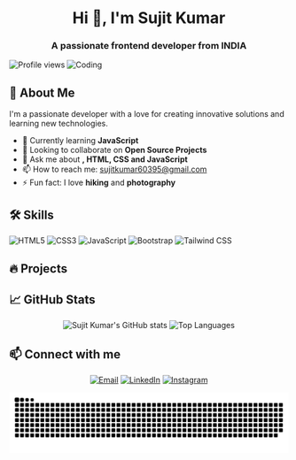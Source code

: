 <h1 align="center">Hi 👋, I'm Sujit Kumar</h1>
<h3 align="center">A passionate frontend developer from INDIA</h3>

<img align="right" alt="Coding" width="400" src="https://cdn.dribbble.com/users/1162077/screenshots/3848914/programmer.gif">

<p align="left"> <img src="https://komarev.com/ghpvc/?username=sujitkumar-13&color=blueviolet" alt="Profile views" /> </p>

## 🚀 About Me
I'm a passionate developer with a love for creating innovative solutions and learning new technologies.

- 🌱 Currently learning **JavaScript**
- 👯 Looking to collaborate on **Open Source Projects**
- 💬 Ask me about **, HTML, CSS and JavaScript**
- 📫 How to reach me: [sujitkumar60395@gmail.com](mailto:sujitkumar60395@gmail.com)
- ⚡ Fun fact: I love **hiking** and **photography**

## 🛠 Skills
![HTML5](https://img.shields.io/badge/HTML5-E34F26?style=for-the-badge&logo=html5&logoColor=white)
![CSS3](https://img.shields.io/badge/CSS3-1572B6?style=for-the-badge&logo=css3&logoColor=white)
![JavaScript](https://img.shields.io/badge/JavaScript-323330?style=for-the-badge&logo=javascript&logoColor=F7DF1E)
![Bootstrap](https://img.shields.io/badge/Bootstrap-563D7C?style=for-the-badge&logo=bootstrap&logoColor=white)
![Tailwind CSS](https://img.shields.io/badge/Tailwind_CSS-38B2AC?style=for-the-badge&logo=tailwind-css&logoColor=white)

## 🔥 Projects

## 📈 GitHub Stats
<p align="center">
  <img src="https://github-readme-stats.vercel.app/api?username=sujitkumar-13&show_icons=true&theme=radical" alt="Sujit Kumar's GitHub stats" />
  <img src="https://github-readme-stats.vercel.app/api/top-langs/?username=sujitkumar-13&layout=compact&theme=radical" alt="Top Languages" />
</p>

## 📫 Connect with me
<p align="center">
  <a href="mailto:sujitkumar60395@gmail.com"><img src="https://img.shields.io/badge/Email-D14836?style=for-the-badge&logo=gmail&logoColor=white" alt="Email"></a>
  <a href="https://www.linkedin.com/in/sujit-kumar-learner/" target="blank"><img src="https://img.shields.io/badge/LinkedIn-0A66C2?style=for-the-badge&logo=linkedin&logoColor=white" alt="LinkedIn"></a>
  <a href="https://instagram.com/_sujit_kumar13" target="blank"><img src="https://img.shields.io/badge/Instagram-E4405F?style=for-the-badge&logo=instagram&logoColor=white" alt="Instagram"></a>
</p>

<picture>
  <source
    media="(prefers-color-scheme: dark)"
    srcset="https://raw.githubusercontent.com/platane/snk/output/github-contribution-grid-snake-dark.svg"
  />
  <source
    media="(prefers-color-scheme: light)"
    srcset="https://raw.githubusercontent.com/platane/snk/output/github-contribution-grid-snake.svg"
  />
  <img
    alt="github contribution grid snake animation"
    src="https://raw.githubusercontent.com/platane/snk/output/github-contribution-grid-snake.svg"
  />
</picture>
